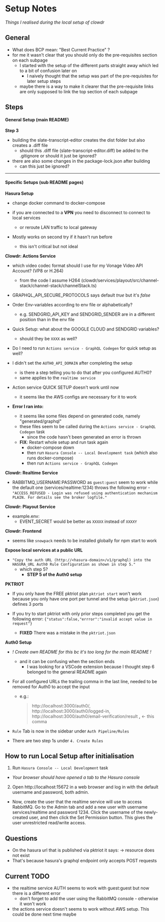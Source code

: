 # Setup Notes
_Things I realised during the local setup of clowdr_

## General
- What does BCP mean: "Best Current Practice" ?
- for me it wasn't clear that you should only do the pre-requisites section on each subpage
  - I started with the setup of the different parts straight away which led to a bit of confusion later on
    - I naively thought that the setup was part of the pre-requisites for later setup steps
  - maybe there is a way to make it clearer that the pre-requisite links are
    only supposed to link the top section of each subpage


## Steps
#### General Setup (main README)
**Step 3**
- building the slate-transcript-editor creates the dist folder but also creates a .diff file
  - should this .diff file (slate-transcript-editor.diff) be added to the .gitignore or should it just be ignored?
- there are also some changes in the package-lock.json after building 
  - can this just be ignored? 

---
#### Specific Setups (sub README pages)
**Hasura Setup**
- change docker command to docker-compose

- if you are connected to a **VPN** you need to disconnect to connect to local services
  - or reroute LAN traffic to local gateway
- Mostly works on second try if it hasn't run before
  - this isn't critical but not ideal 

**Clowdr: Actions Service**
- which video codec format should I use for my Vonage Video API Account? (VP8 or H.264)
  - from the code I assume H264 (clowdr/services/playout/src/channel-stack/channel-stack/channelStack.ts)
- GRAPHQL_API_SECURE_PROTOCOLS says default _true_ but it's _false_
- Order Env-variables according to env file or alphabetically? 
  - e.g. SENDGRID_API_KEY and SENDGRID_SENDER are in a different position than in the env file
- Quick Setup: what about the GOOGLE CLOUD and SENDGRID variables? 
  - should they be `XXXX` as well? 
- Do I need to run `Actions service - GraphQL Codegen` for quick setup as well? 
- I didn't set the `AUTH0_API_DOMAIN` after completing the setup
  - is there a step telling you to do that after you configured AUTH0? 
  - same applies to the `realtime service`
- Action service QUICK SETUP doesn't work until now
  - it seems like the AWS configs are necessary for it to work

- **Error I ran into:**
  - it seems like some files depend on generated code, namely "generated/graphql"
  - these files seem to be called during the `Actions service - GraphQL Codegen` task
    - since the code hasn't been generated an error is thrown
  - **FIX**: Restart whole setup and run task again 
    - docker-compose down
    - then run `Hasura Console -- Local Development task` (which also runs docker-compose)
    - then run `Actions service - GraphQL Codegen`

**Clowdr: Realtime Service**
- RABBITMQ_USERNAME:PASSWORD as `guest:guest` seem to work while the default one (services/realtime:1234) throws the following error
  -`"ACCESS_REFUSED - Login was refused using authentication mechanism PLAIN. For details see the broker logfile."`


**Clowdr: Playout Service**
- example.env: 
  - EVENT_SECRET would be better as `XXXXX` instead of `XXXXY`

**Clowdr: Frontend**
- seems like `snowpack` needs to be installed globally for npm start to work

**Expose local services at a public URL**
- `"Copy the auth URL (http://<hasura-domain>/v1/graphql) into the HASURA_URL Auth0 Rule Configuration as shown in step 5."`
  - which step 5? 
    - **STEP 5 of the Auth0 setup**

**PKTRIOT**
- If you only have the FREE pktriot plan `pktriot start` won't work because you only have one port per tunnel and the setup (`pktriot.json`) defines 3 ports


- If you try to start pktriot with only prior steps completed you get the following error:
  `{"status":false,"errror":"invalid accept value in request"}`
  - **FIXED** There was a mistake in the `pktriot.json`


**Auth0 Setup**
- _! Create own README for this bc it's too long for the main README !_
  - and it can be confusing when the section ends
    - I was looking for a VSCode extension because I thought step 6 belonged to the general README again
- For all configured URLs the trailing comma in the last line, needed to be removed for Auth0 to accept the input
  - e.g.: 
    > http://localhost:3000/auth0/,  
    > http://localhost:3000/auth0/logged-in,  
    > http://localhost:3000/auth0/email-verification/result **,** <- this comma

- `Rule` Tab is now in the sidebar under `Auth Pipeline/Rules`
- There are two step 1s under `4. Create Rules`

## How to run Local Setup after initialisation
1) Run `Hasura Console -- Local Development` task
- _Your browser should have opened a tab to the Hasura console_

2) Open http://localhost:15672 in a web browser and log in with the default username and password, both admin.
  - Now, create the user that the realtime service will use to access RabbitMQ. Go to the Admin tab and add a new user with username services/realtime and password 1234. Click the username of the newly-created user, and then click the Set Permission button. This gives the user unrestricted read/write access.


## Questions 
- On the hasura url that is published via pktriot it says:
  -> resource does not exist
- That's because hasura's graphql endpoint only accepts POST requests


## Current TODO
- the realtime service AUTH seems to work with guest:guest but now there is a different error
  - don't forget to add the user using the RabbitMQ console - otherwise it won't work
- the actions service doesn't seems to work without AWS setup. This could be done next time maybe

